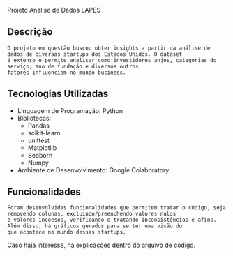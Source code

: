 
Projeto Análise de Dados LAPES

## **Descrição**
    O projeto em questão buscou obter insights a partir da análise de dados de diversas startups dos Estados Unidos. O dataset 
    é extenso e permite analisar como investidores anjos, categorias do serviço, ano de fundação e diversos outros 
    fatores influenciam no mundo business.

## **Tecnologias Utilizadas**
- Linguagem de Programação: Python
- Bibliotecas: 
    - Pandas
    - scikit-learn
    - unittest
    - Matplotlib
    - Seaborn
    - Numpy
- Ambiente de Desenvolvimento: Google Colaboratory

## **Funcionalidades**
    Foram desenvolvidas funcionalidades que permitem tratar o código, seja removendo colunas, excluindo/preenchendo valores nulos 
    e valores incoesos, verificando e tratando inconsistências e afins. Além disso, há gráficos gerados para se ter uma visão do 
    que acontece no mundo dessas startups.
    
   Caso haja interesse, há explicações dentro do arquivo de código.



